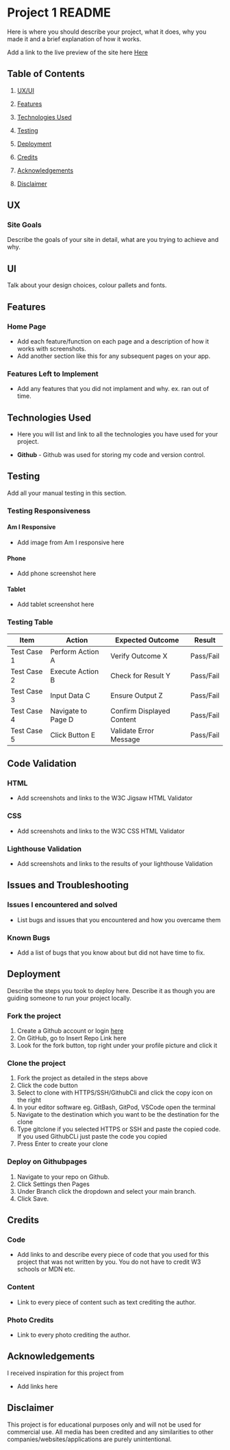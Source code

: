 # Project 1 README

Here is where you should describe your project, what it does, why you made it and a brief explanation of how it works. 
  
Add a link to the live preview of the site here [Here](https://code-institute-org.github.io/love-running/) 

## Table of Contents

1. [UX/UI](#ux)

2. [Features](#features)

3. [Technologies Used](#technologies)

4. [Testing](#testing)

5. [Deployment](#deploy)

6. [Credits](#credits)

7. [Acknowledgements](#acknowledgements)

8. [Disclaimer](#disclaimer)

<a name="ux"></a> 

## UX 

### Site Goals

Describe the goals of your site in detail, what are you trying to achieve and why.  
 
## UI 

Talk about your design choices, colour pallets and fonts. 

<a name="features"></a>
## Features

### Home Page
- Add each feature/function on each page and a description of how it works with screenshots.  
- Add another section like this for any subsequent pages on your app.  


### Features Left to Implement
- Add any features that you did not implament and why. ex. ran out of time. 

<a name="technologies"></a>
## Technologies Used

- Here you will list and link to all the technologies you have used for your project. 

- **Github** - Github was used for storing my code and version control.    


<a name="testing"></a>
## Testing

Add all your manual testing in this section. 

### Testing Responsiveness
#### Am I Responsive
- Add image from Am I responsive here

#### Phone
- Add phone screenshot here

#### Tablet
- Add tablet screenshot here

### Testing Table

| Item               | Action                       | Expected Outcome          | Result                    |
|--------------------|------------------------------|---------------------------|---------------------------|
| Test Case 1        | Perform Action A             | Verify Outcome X          | Pass/Fail                 |
| Test Case 2        | Execute Action B             | Check for Result Y        | Pass/Fail                 |
| Test Case 3        | Input Data C                 | Ensure Output Z           | Pass/Fail                 |
| Test Case 4        | Navigate to Page D           | Confirm Displayed Content | Pass/Fail                 |
| Test Case 5        | Click Button E               | Validate Error Message    | Pass/Fail                 |

## Code Validation
### HTML
- Add screenshots and links to the W3C Jigsaw HTML Validator


### CSS
- Add screenshots and links to the W3C CSS HTML Validator

### Lighthouse Validation
- Add screenshots and links to the results of your lighthouse Validation

## Issues and Troubleshooting

### Issues I encountered and solved     
- List bugs and issues that you encountered and how you overcame them
 
  

### Known Bugs
- Add a list of bugs that you know about but did not have time to fix. 

<a name="deploy"></a>
## Deployment

Describe the steps you took to deploy here. Describe it as though you are guiding someone to run your project locally.   

### Fork the project
1. Create a Github account or login [here](www.github.com)
2. On GitHub, go to Insert Repo Link here
3. Look for the fork button, top right under your profile picture and click it

### Clone the project
1. Fork the project as detailed in the steps above
2. Click the code button    
3. Select to clone with HTTPS/SSH/GithubCli and click the copy icon on the right  
4. In your editor software eg. GitBash, GitPod, VSCode open the terminal    
5. Navigate to the destination which you want to be the destination for the clone
6. Type gitclone if you selected HTTPS or SSH and paste the copied code. If you used GithubCLi just paste the code you copied
7. Press Enter to create your clone

### Deploy on Githubpages
1. Navigate to your repo on Github. 
2. Click Settings then Pages
3. Under Branch click the dropdown and select your main branch. 
4. Click Save. 

<a name="credits"></a>
## Credits

### Code
- Add links to and describe every piece of code that you used for this project that was not written by you. You do not have to credit W3 schools or MDN etc. 
### Content
- Link to every piece of content such as text crediting the author. 

### Photo Credits
- Link to every photo crediting the author. 

<a name="acknowledgements"></a>
## Acknowledgements

I received inspiration for this project from 
- Add links here


<a name="disclaimer"></a>
## Disclaimer
This project is for educational purposes only and will not be used for commercial use. All media has been credited and any similarities to other companies/websites/applications are purely unintentional.  

